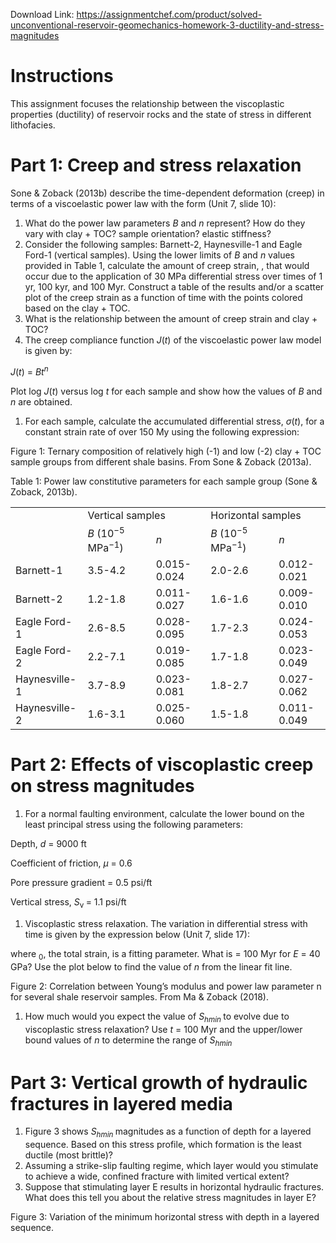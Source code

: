 Download Link: https://assignmentchef.com/product/solved-unconventional-reservoir-geomechanics-homework-3-ductility-and-stress-magnitudes
<br>
<h1>Instructions</h1>

This assignment focuses the relationship between the viscoplastic properties (ductility) of reservoir rocks and the state of stress in different lithofacies.

<h1>Part 1: Creep and stress relaxation</h1>

Sone &amp; Zoback (2013b) describe the time-dependent deformation (creep) in terms of a viscoelastic power law with the form (Unit 7, slide 10):

<ol>

 <li>What do the power law parameters <em>B </em>and <em>n </em>represent? How do they vary with clay + TOC? sample orientation? elastic stiffness?</li>

 <li>Consider the following samples: Barnett-2, Haynesville-1 and Eagle Ford-1 (vertical samples). Using the lower limits of <em>B </em>and <em>n </em>values provided in Table 1, calculate the amount of creep strain, , that would occur due to the application of 30 MPa differential stress over times of 1 yr, 100 kyr, and 100 Myr. Construct a table of the results and/or a scatter plot of the creep strain as a function of time with the points colored based on the clay + TOC.</li>

 <li>What is the relationship between the amount of creep strain and clay + TOC?</li>

 <li>The creep compliance function <em>J</em>(<em>t</em>) of the viscoelastic power law model is given by:</li>

</ol>

<em>J</em>(<em>t</em>) = <em>Bt<sup>n</sup></em>

Plot log <em>J</em>(<em>t</em>) versus log <em>t </em>for each sample and show how the values of <em>B </em>and <em>n </em>are obtained.

<ol>

 <li>For each sample, calculate the accumulated differential stress, <em>σ</em>(<em>t</em>), for a constant strain rate of over 150 My using the following expression:</li>

</ol>

Figure 1: Ternary composition of relatively high (-1) and low (-2) clay + TOC sample groups from different shale basins. From Sone &amp; Zoback (2013a).

Table 1: Power law constitutive parameters for each sample group (Sone &amp; Zoback, 2013b).

<table width="485">

 <tbody>

  <tr>

   <td width="101"> </td>

   <td colspan="2" width="196">Vertical samples</td>

   <td colspan="2" width="188">Horizontal samples</td>

  </tr>

  <tr>

   <td width="101"> </td>

   <td width="115"><em>B </em>(10<sup>−5 </sup>MPa<sup>−1</sup>)</td>

   <td width="81"><em>n</em></td>

   <td width="115"><em>B </em>(10<sup>−5 </sup>MPa<sup>−1</sup>)</td>

   <td width="73"><em>n</em></td>

  </tr>

  <tr>

   <td width="101">Barnett-1</td>

   <td width="115">3.5-4.2</td>

   <td width="81">0.015-0.024</td>

   <td width="115">2.0-2.6</td>

   <td width="73">0.012-0.021</td>

  </tr>

  <tr>

   <td width="101">Barnett-2</td>

   <td width="115">1.2-1.8</td>

   <td width="81">0.011-0.027</td>

   <td width="115">1.6-1.6</td>

   <td width="73">0.009-0.010</td>

  </tr>

  <tr>

   <td width="101">Eagle Ford-1</td>

   <td width="115">2.6-8.5</td>

   <td width="81">0.028-0.095</td>

   <td width="115">1.7-2.3</td>

   <td width="73">0.024-0.053</td>

  </tr>

  <tr>

   <td width="101">Eagle Ford-2</td>

   <td width="115">2.2-7.1</td>

   <td width="81">0.019-0.085</td>

   <td width="115">1.7-1.8</td>

   <td width="73">0.023-0.049</td>

  </tr>

  <tr>

   <td width="101">Haynesville-1</td>

   <td width="115">3.7-8.9</td>

   <td width="81">0.023-0.081</td>

   <td width="115">1.8-2.7</td>

   <td width="73">0.027-0.062</td>

  </tr>

  <tr>

   <td width="101">Haynesville-2</td>

   <td width="115">1.6-3.1</td>

   <td width="81">0.025-0.060</td>

   <td width="115">1.5-1.8</td>

   <td width="73">0.011-0.049</td>

  </tr>

 </tbody>

</table>

<h1>Part 2: Effects of viscoplastic creep on stress magnitudes</h1>

<ol>

 <li>For a normal faulting environment, calculate the lower bound on the least principal stress using the following parameters:</li>

</ol>

Depth, <em>d </em>= 9000 ft

Coefficient of friction, <em>µ </em>= 0.6

Pore pressure gradient = 0.5 psi/ft

Vertical stress, <em>S</em><sub>v </sub>= 1.1 psi/ft

<ol>

 <li>Viscoplastic stress relaxation. The variation in differential stress with time is given by the expression below (Unit 7, slide 17):</li>

</ol>

where <sub>0</sub>, the total strain, is a fitting parameter. What is = 100 Myr for <em>E </em>= 40 GPa? Use the plot below to find the value of <em>n </em>from the linear fit line.

Figure 2: Correlation between Young’s modulus and power law parameter n for several shale reservoir samples. From Ma &amp; Zoback (2018).

<ol>

 <li>How much would you expect the value of <em>S<sub>hmin </sub></em>to evolve due to viscoplastic stress relaxation? Use <em>t </em>= 100 Myr and the upper/lower bound values of <em>n </em>to determine the range of <em>S<sub>hmin </sub></em></li>

</ol>

<h1>Part 3: Vertical growth of hydraulic fractures in layered media</h1>

<ol>

 <li>Figure 3 shows <em>S<sub>hmin </sub></em>magnitudes as a function of depth for a layered sequence. Based on this stress profile, which formation is the least ductile (most brittle)?</li>

 <li>Assuming a strike-slip faulting regime, which layer would you stimulate to achieve a wide, confined fracture with limited vertical extent?</li>

 <li>Suppose that stimulating layer E results in horizontal hydraulic fractures. What does this tell you about the relative stress magnitudes in layer E?</li>

</ol>

Figure 3: Variation of the minimum horizontal stress with depth in a layered sequence.
